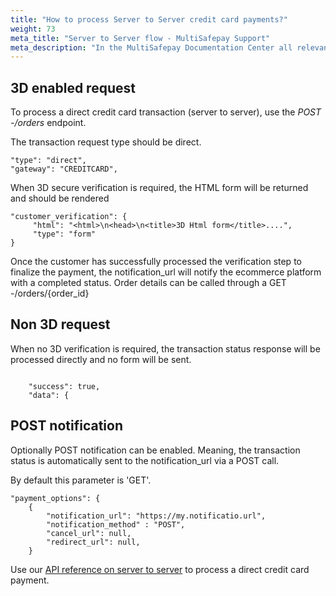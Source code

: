 ```yaml
---
title: "How to process Server to Server credit card payments?"
weight: 73
meta_title: "Server to Server flow - MultiSafepay Support"
meta_description: "In the MultiSafepay Documentation Center all relevant information regarding our Plugins and API. As well as Support pages for Payment Method, Tools and General Questions. You can also find the contact details of our Support Team and Integration Team."
---
```

## 3D enabled request
To process a direct credit card transaction (server to server), use the _POST -/orders_ endpoint. 

The transaction request type should be direct.    

```shell 
"type": "direct",
"gateway": "CREDITCARD",
```

When 3D secure verification is required, the HTML form will be returned and should be rendered

```shell 
"customer_verification": {
     "html": "<html>\n<head>\n<title>3D Html form</title>....",
     "type": "form" 
}
```

Once the customer has successfully processed the verification step to finalize the payment, the notification_url will notify the ecommerce platform with a completed status. Order details can be called through a GET -/orders/{order_id}

## Non 3D request 
When no 3D verification is required, the transaction status response will be processed directly and no form will be sent.

```shell 

    "success": true,
    "data": {
```

## POST notification
Optionally POST notification can be enabled. Meaning, the transaction status is automatically sent to the notification_url via a POST call. 

By default this parameter is 'GET'.      

```shell 
"payment_options": {
    {
        "notification_url": "https://my.notificatio.url",
        "notification_method" : "POST",
        "cancel_url": null,
        "redirect_url": null,
    }
```

Use our [API reference on server to server](/api/#server-to-server) to process a direct credit card payment.

<br>


